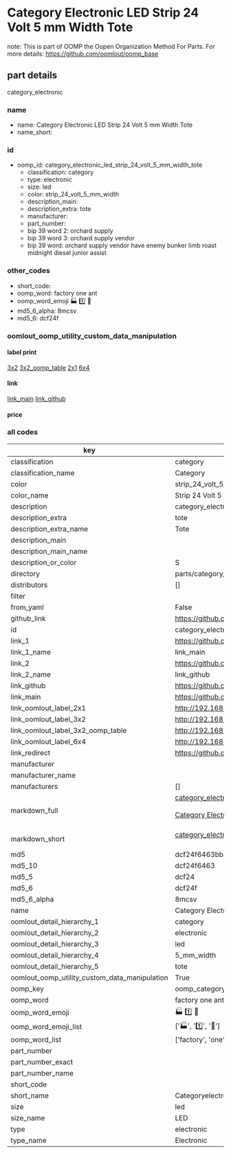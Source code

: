 # Category Electronic LED Strip 24 Volt 5 mm Width Tote  

note: This is part of OOMP the Oopen Organization Method For Parts. For more details: https://github.com/oomlout/oomp_base

##  part details
  



category_electronic



### name
* name: Category Electronic LED Strip 24 Volt 5 mm Width Tote
* name_short: 
### id
* oomp_id: category_electronic_led_strip_24_volt_5_mm_width_tote
  * classification: category
  * type: electronic
  * size: led
  * color: strip_24_volt_5_mm_width
  * description_main: 
  * description_extra: tote
  * manufacturer: 
  * part_number: 
  * bip 39 word 2: orchard supply
  * bip 39 word 3: orchard supply vendor
  * bip 39 word: orchard supply vendor have enemy bunker limb roast midnight diesel junior assist

### other_codes
* short_code: 
* oomp_word: factory one ant
* oomp_word_emoji :factory: :one: :ant:
* md5_6_alpha: 8mcsv
* md5_6: dcf24f






### oomlout_oomp_utility_custom_data_manipulation
#### label print
[3x2](http://192.168.1.245:1112/?label=oomp%208mcsv)
[3x2_oomp_table](http://192.168.1.108:1112/?label=oomp%208mcsv)
[2x1](http://192.168.1.242:1112/?label=oomp%208mcsv)
[6x4](http://192.168.1.55:1112/?label=oomp%208mcsv)    

#### link

[link_main](https://github.com/oomlout/oomlout_oomp_version_1_messy/tree/main/parts/category_electronic_led_strip_24_volt_5_mm_width_tote) [link_github](https://github.com/oomlout/oomlout_oomp_version_1_messy/tree/main/parts/category_electronic_led_strip_24_volt_5_mm_width_tote)                             

#### price







### all codes 
| key | value |  
| --- | --- |  
| classification | category |  
| classification_name | Category |  
| color | strip_24_volt_5_mm_width |  
| color_name | Strip 24 Volt 5 mm Width |  
| description | category_electronic |  
| description_extra | tote |  
| description_extra_name | Tote |  
| description_main |  |  
| description_main_name |  |  
| description_or_color | S  |  
| directory | parts/category_electronic_led_strip_24_volt_5_mm_width_tote |  
| distributors | [] |  
| filter |  |  
| from_yaml | False |  
| github_link | https://github.com/oomlout/oomlout_oomp_part_src/tree/main/parts/category_electronic_led_strip_24_volt_5_mm_width_tote |  
| id | category_electronic_led_strip_24_volt_5_mm_width_tote |  
| link_1 | https://github.com/oomlout/oomlout_oomp_version_1_messy/tree/main/parts/category_electronic_led_strip_24_volt_5_mm_width_tote |  
| link_1_name | link_main |  
| link_2 | https://github.com/oomlout/oomlout_oomp_version_1_messy/tree/main/parts/category_electronic_led_strip_24_volt_5_mm_width_tote |  
| link_2_name | link_github |  
| link_github | https://github.com/oomlout/oomlout_oomp_version_1_messy/tree/main/parts/category_electronic_led_strip_24_volt_5_mm_width_tote |  
| link_main | https://github.com/oomlout/oomlout_oomp_version_1_messy/tree/main/parts/category_electronic_led_strip_24_volt_5_mm_width_tote |  
| link_oomlout_label_2x1 | http://192.168.1.242:1112/?label=oomp%208mcsv |  
| link_oomlout_label_3x2 | http://192.168.1.245:1112/?label=oomp%208mcsv |  
| link_oomlout_label_3x2_oomp_table | http://192.168.1.108:1112/?label=oomp%208mcsv |  
| link_oomlout_label_6x4 | http://192.168.1.55:1112/?label=oomp%208mcsv |  
| link_redirect | https://github.com/oomlout/oomlout_oomp_version_1_messy/tree/main/parts/category_electronic_led_strip_24_volt_5_mm_width_tote |  
| manufacturer |  |  
| manufacturer_name |  |  
| manufacturers | [] |  
| markdown_full | [category_electronic_led_strip_24_volt_5_mm_width_tote](none)<br>[](none)<br>[Category Electronic Led Strip 24 Volt 5 Mm Width Tote](none)<br><br> |  
| markdown_short | [category_electronic_led_strip_24_volt_5_mm_width_tote](none)<br><br> |  
| md5 | dcf24f6463bb103879a4f69be47674e0 |  
| md5_10 | dcf24f6463 |  
| md5_5 | dcf24 |  
| md5_6 | dcf24f |  
| md5_6_alpha | 8mcsv |  
| name | Category Electronic LED Strip 24 Volt 5 mm Width Tote |  
| oomlout_detail_hierarchy_1 | category |  
| oomlout_detail_hierarchy_2 | electronic |  
| oomlout_detail_hierarchy_3 | led |  
| oomlout_detail_hierarchy_4 | 5_mm_width |  
| oomlout_detail_hierarchy_5 | tote |  
| oomlout_oomp_utility_custom_data_manipulation | True |  
| oomp_key | oomp_category_electronic_led_strip_24_volt_5_mm_width_tote |  
| oomp_word | factory one ant |  
| oomp_word_emoji | :factory: :one: :ant: |  
| oomp_word_emoji_list | [':factory:', ':one:', ':ant:'] |  
| oomp_word_list | ['factory', 'one', 'ant'] |  
| part_number |  |  
| part_number_exact |  |  
| part_number_name |  |  
| short_code |  |  
| short_name | Categoryelectronic |  
| size | led |  
| size_name | LED |  
| type | electronic |  
| type_name | Electronic |  
